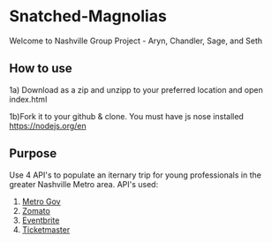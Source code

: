 # Snatched-Magnolias

Welcome to Nashville Group Project - Aryn, Chandler, Sage, and Seth

## How to use

1a) Download as a zip and unzipp to your preferred location and open index.html

1b)Fork it to your github & clone. You must have js nose installed https://nodejs.org/en

## Purpose

Use 4 API's to populate an iternary trip for young professionals in the greater Nashville Metro area. API's used:

1. [Metro Gov](https://dev.socrata.com/foundry/data.nashville.gov/xbru-cfzi)
1. [Zomato](https://developers.zomato.com/api)
1. [Eventbrite](https://www.eventbrite.com/developer/v3/)
1. [Ticketmaster](https://developer.ticketmaster.com/products-and-docs/apis/getting-started/)
